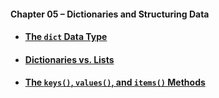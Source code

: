 #### Chapter 05 – Dictionaries and Structuring Data
- #### [The `dict` Data Type](practice05_01.py)
- #### [Dictionaries vs. Lists](practice05_02.py)
- #### [The `keys()`, `values()`, and `items()` Methods]()